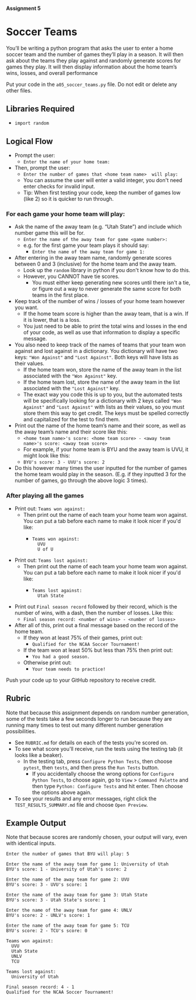 #### Assignment 5
# Soccer Teams
You’ll be writing a python program that asks the user to enter a home soccer team and the number of games they’ll play in a season. It will then ask about the teams they play against and randomly generate scores for games they play. It will then display information about the home team’s wins, losses, and overall performance

Put your code in the `a05_soccer_teams.py` file. Do not edit or delete any other files.

## Libraries Required
- `import random`

## Logical Flow
- Prompt the user:
    - `Enter the name of your home team: `
- Then, prompt the user:
    - `Enter the number of games that <home team name>  will play: `
    - You can assume the user will enter a valid integer, you don't need enter checks for invalid input.
    - Tip: When first testing your code, keep the number of games low (like 2) so it is quicker to run through.

### For each game your home team will play:
- Ask the name of the away team (e.g. “Utah State”) and include which number 
game this will be for.
  - `Enter the name of the away team for game <game number>: `
  - e.g. for the first game your team plays it should say:
    - `Enter the name of the away team for game 1: `
- After entering in the away team name, randomly generate scores between 0 and 3 (inclusive) for the home team and the away team.
    - Look up the `random` library in python if you don't know how to do this.
    - However, you CANNOT have tie scores.
      - You must either keep generating new scores until there isn't a tie, or figure out a way to never generate the same score for both teams in the first place. 
- Keep track of the number of wins / losses of your home team however you want.
  - If the home team score is higher than the away team, that is a win. If it is lower, that is a loss.
  - You just need to be able to print the total wins and losses in the end of your code, as well as use that information to display a specific message.
- You also need to keep track of the names of teams that your team won against and lost against in a dictionary. You dictionary will have two keys: `"Won Against"` and `"Lost Against"`. Both keys will have lists as their values.
    - If the home team won, store the name of the away team in the list associated with the `"Won Against"` key.
    - If the home team lost, store the name of the away team in the list associated with the `"Lost Against"` key.
    - The exact way you code this is up to you, but the automated tests will be specifically looking for a dictionary with 2 keys called `"Won Against"` and `"Lost Against"` with lists as their values, so you must store them this way to get credit. The keys must be spelled correctly and capitalized for the test to find them.
- Print out the name of the home team’s name and their score, as well as the away team’s name and their score like this:
    - `<home team name>'s score: <home team score> - <away team name>'s score: <away team score>`
    - For example, if your home team is BYU and the away team is UVU, it might look like this:
    - `BYU's score: 3 - UVU's score: 2`
- Do this however many times the user inputted for the number of games the home team would play in the season. (E.g. if they inputted 3 for the number of games, go through the above logic 3 times).

### After playing all the games
- Print out: `Teams won against:` 
    - Then print out the name of each team your home team won against. You can put a tab before each name to make it look nicer if you'd like:
      - ```
        Teams won against:
          UVU
          U of U
        ```
- Print out: `Teams lost against:` 
  - Then print out the name of each team your home team won against. You can put a tab before each name to make it look nicer if you'd like:
    - ```
      Teams lost against:
        Utah State
      ```
- Print out `Final season record` followed by their record, which is the number of wins, with a dash, then the number of losses. Like this: 
  - `Final season record: <number of wins> - <number of losses>`
- After all of this, print out a final message based on the record of the home team. 
    - If they won at least 75% of their games, print out:
      - `Qualified for the NCAA Soccer Tournament!` 
    - If the team won at least 50% but less than 75% then print out:
      - `You had a good season.` 
    - Otherwise print out:
      - `Your team needs to practice!`

Push your code up to your GitHub repository to receive credit. 

## Rubric
Note that because this assignment depends on random number generation, some of the tests take a few seconds longer to run because they are running many times to test out many different number generation possibilities.

- See `RUBRIC.md` for details on each of the tests you're scored on.
- To see what score you'll receive, run the tests using the testing tab (it looks like a beaker).
    - In the testing tab, press `Configure Python Tests`, then choose `pytest`, then `tests`, and then press the `Run Tests` button.
        - If you accidentally choose the wrong options for `Configure Python Tests`, to choose again, go to `View` > `Command Palette` and then type `Python: Configure Tests` and hit enter. Then choose the options above again.
- To see your results and any error messages, right click the `TEST_RESULTS_SUMMARY.md` file and choose `Open Preview`.


## Example Output
Note that because scores are randomly chosen, your output will vary, even with identical inputs.

```Enter the name of your home team: BYU
Enter the number of games that BYU will play: 5

Enter the name of the away team for game 1: University of Utah
BYU's score: 1 - University of Utah's score: 2

Enter the name of the away team for game 2: UVU
BYU's score: 3 - UVU's score: 1

Enter the name of the away team for game 3: Utah State
BYU's score: 3 - Utah State's score: 1

Enter the name of the away team for game 4: UNLV
BYU's score: 2 - UNLV's score: 1

Enter the name of the away team for game 5: TCU
BYU's score: 2 - TCU's score: 0

Teams won against:
  UVU
  Utah State
  UNLV
  TCU

Teams lost against:
  University of Utah

Final season record: 4 - 1
Qualified for the NCAA Soccer Tournament!
```
